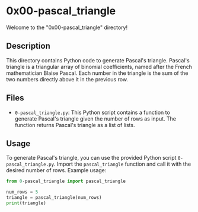 # 0x00-pascal_triangle

Welcome to the "0x00-pascal_triangle" directory!

## Description

This directory contains Python code to generate Pascal's triangle. Pascal's triangle is a triangular array of binomial coefficients, named after the French mathematician Blaise Pascal. Each number in the triangle is the sum of the two numbers directly above it in the previous row.

## Files

* `0-pascal_triangle.py`: This Python script contains a function to generate Pascal's triangle given the number of rows as input. The function returns Pascal's triangle as a list of lists.

## Usage

To generate Pascal's triangle, you can use the provided Python script `0-pascal_triangle.py`. Import the `pascal_triangle` function and call it with the desired number of rows. Example usage:

```python
from 0-pascal_triangle import pascal_triangle

num_rows = 5
triangle = pascal_triangle(num_rows)
print(triangle)
